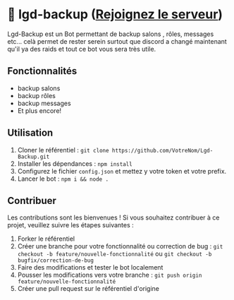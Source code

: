 # 💾 lgd-backup ([Rejoignez le serveur](https://discord.gg/K5pxTKXCmC))

Lgd-Backup est un Bot permettant de backup salons , rôles, messages etc...
celà permet de rester serein surtout que discord a changé maintenant qu'il ya des raids et tout ce bot vous sera très utile.

## Fonctionnalités

- backup salons
- backup rôles
- backup messages
- Et plus encore!

## Utilisation

1. Cloner le référentiel : `git clone https://github.com/VotreNom/Lgd-Backup.git`
2. Installer les dépendances : `npm install`
3. Configurez le fichier `config.json` et mettez y votre token et votre prefix.
4. Lancer le bot : `npm i && node .`

## Contribuer

Les contributions sont les bienvenues ! Si vous souhaitez contribuer à ce projet, veuillez suivre les étapes suivantes :

1. Forker le référentiel
2. Créer une branche pour votre fonctionnalité ou correction de bug : `git checkout -b feature/nouvelle-fonctionnalité` ou `git checkout -b bugfix/correction-de-bug`
3. Faire des modifications et tester le bot localement
4. Pousser les modifications vers votre branche : `git push origin feature/nouvelle-fonctionnalité`
5. Créer une pull request sur le référentiel d'origine


